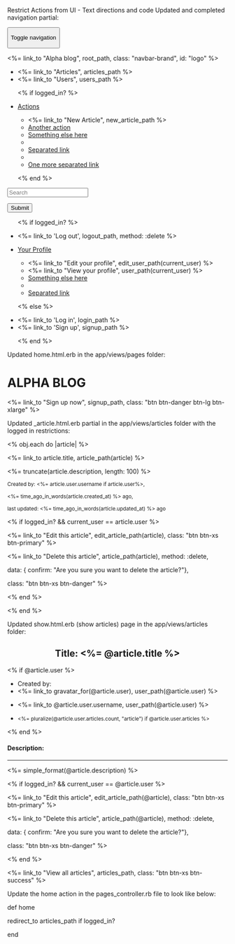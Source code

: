 Restrict Actions from UI - Text directions and code
Updated and completed navigation partial:

<nav class="navbar navbar-default">

<div class="container-fluid">

<!-- Brand and toggle get grouped for better mobile display -->

<div class="navbar-header">

<button type="button" class="navbar-toggle collapsed" data-toggle="collapse" data-target="#bs-example-navbar-collapse-1" aria-expanded="false">

<span class="sr-only">Toggle navigation</span>

<span class="icon-bar"></span>

<span class="icon-bar"></span>

<span class="icon-bar"></span>

</button>

<%= link_to "Alpha blog", root_path, class: "navbar-brand", id: "logo" %>

</div>

<!-- Collect the nav links, forms, and other content for toggling -->

<div class="collapse navbar-collapse" id="bs-example-navbar-collapse-1">

<ul class="nav navbar-nav">

<li><%= link_to "Articles", articles_path %></li>

<li><%= link_to "Users", users_path %></li>

<% if logged_in? %>

<li class="dropdown">

<a href="#" class="dropdown-toggle" data-toggle="dropdown" role="button" aria-haspopup="true" aria-expanded="false">Actions <span class="caret"></span></a>

<ul class="dropdown-menu">

<li><%= link_to "New Article", new_article_path %></li>

<li><a href="#">Another action</a></li>

<li><a href="#">Something else here</a></li>

<li role="separator" class="divider"></li>

<li><a href="#">Separated link</a></li>

<li role="separator" class="divider"></li>

<li><a href="#">One more separated link</a></li>

</ul>

</li>

<% end %>

</ul>

<form class="navbar-form navbar-left" role="search">

<div class="form-group">

<input type="text" class="form-control" placeholder="Search">

</div>

<button type="submit" class="btn btn-default">Submit</button>

</form>

<ul class="nav navbar-nav navbar-right">

<% if logged_in? %>

<li><%= link_to 'Log out', logout_path, method: :delete %></li>

<li class="dropdown">

<a href="#" class="dropdown-toggle" data-toggle="dropdown" role="button" aria-haspopup="true" aria-expanded="false">Your Profile<span class="caret"></span></a>

<ul class="dropdown-menu">

<li><%= link_to "Edit your profile", edit_user_path(current_user) %></li>

<li><%= link_to "View your profile", user_path(current_user) %></li>

<li><a href="#">Something else here</a></li>

<li role="separator" class="divider"></li>

<li><a href="#">Separated link</a></li>

</ul>

</li>

<% else %>

<li><%= link_to 'Log in', login_path %></li>

<li><%= link_to 'Sign up', signup_path %></li>

<% end %>

</ul>

</div><!-- /.navbar-collapse -->

</div><!-- /.container-fluid -->

</nav>

Updated home.html.erb in the app/views/pages folder:

<div class="center jumbotron">

<h1>ALPHA BLOG</h1>

<%= link_to "Sign up now", signup_path, class: "btn btn-danger btn-lg btn-xlarge" %>

</div>

Updated _article.html.erb partial in the app/views/articles folder with the logged in restrictions:

<% obj.each do |article| %>

<div class="row">

<div class="col-xs-8 col-xs-offset-2">

<div class="well well-lg">

<div class="article-title">

<%= link_to article.title, article_path(article) %>

</div>

<div class="article-body">

<%= truncate(article.description, length: 100) %>

<div class="article-meta-details">

<small>Created by: <%= article.user.username if article.user%>,

<%= time_ago_in_words(article.created_at) %> ago,

last updated: <%= time_ago_in_words(article.updated_at) %> ago</small>

</div>

</div>

<% if logged_in? && current_user == article.user %>

<div class="article-actions">

<%= link_to "Edit this article", edit_article_path(article), class: "btn btn-xs btn-primary" %>

<%= link_to "Delete this article", article_path(article), method: :delete,

data: { confirm: "Are you sure you want to delete the article?"},

class: "btn btn-xs btn-danger" %>

</div>

<% end %>

</div>

</div>

</div>

<% end %>

Updated show.html.erb (show articles) page in the app/views/articles folder:

<h2 align="center">Title: <%= @article.title %></h2>

<div class="well col-xs-8 col-xs-offset-2">

<% if @article.user %>

<ul class="listing">

<div class="row center">

<div class="col-md-4 col-md-offset-4">

<li>Created by:</li>

<li><%= link_to gravatar_for(@article.user), user_path(@article.user) %></li>

<li class="article-title">

<%= link_to @article.user.username, user_path(@article.user) %>

</li>

<li><small>

<%= pluralize(@article.user.articles.count, "article") if @article.user.articles %>

</small></li>

</div>

</div>

</ul>

<% end %>

<h4 class="center description"><strong>Description:</strong></h4>

<hr>

<%= simple_format(@article.description) %>

<div class="article-actions">

<% if logged_in? && current_user == @article.user %>

<%= link_to "Edit this article", edit_article_path(@article), class: "btn btn-xs btn-primary" %>

<%= link_to "Delete this article", article_path(@article), method: :delete,

data: { confirm: "Are you sure you want to delete the article?"},

class: "btn btn-xs btn-danger" %>

<% end %>

<%= link_to "View all articles", articles_path, class: "btn btn-xs btn-success" %>

</div>

</div>

Update the home action in the pages_controller.rb file to look like below:

def home

redirect_to articles_path if logged_in?

end

